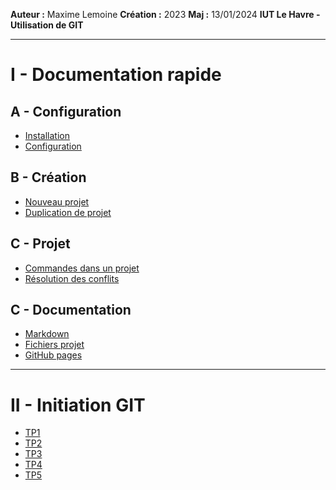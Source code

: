 **Auteur :** Maxime Lemoine
**Création :** 2023
**Maj :** 13/01/2024
**IUT Le Havre - Utilisation de GIT**

---

# I - Documentation rapide

## A - Configuration

* [Installation](https://github.com/Maximeuuu/initiation_GIT/tree/main/Documentation/Installation.md)
* [Configuration](https://github.com/Maximeuuu/initiation_GIT/tree/main/Documentation/ConfigurationGit.md)

## B - Création

* [Nouveau projet](https://github.com/Maximeuuu/initiation_GIT/tree/main/Documentation/NouveauProjet.md)
* [Duplication de projet](https://github.com/Maximeuuu/initiation_GIT/tree/main/Documentation/DuplicationProjets.md)

## C - Projet

* [Commandes dans un projet](https://github.com/Maximeuuu/initiation_GIT/tree/main/Documentation/CommandesProjet.md)
* [Résolution des conflits](https://github.com/Maximeuuu/initiation_GIT/tree/main/Documentation/Conflits.md)

## C - Documentation

* [Markdown](https://github.com/Maximeuuu/initiation_GIT/tree/main/Documentation/Markdown.md)
* [Fichiers projet](https://github.com/Maximeuuu/initiation_GIT/tree/main/Documentation/FichiersProjet.md)
* [GitHub pages](https://github.com/Maximeuuu/initiation_GIT/tree/main/Documentation/GitHubPages.md)

---

# II - Initiation GIT

* [TP1](https://github.com/Maximeuuu/initiation_GIT/tree/main/TP-exemples/TP1)
* [TP2](https://github.com/Maximeuuu/initiation_GIT/tree/main/TP-exemples/TP2)
* [TP3](https://github.com/Maximeuuu/initiation_GIT/tree/main/TP-exemples/TP3)
* [TP4](https://github.com/Maximeuuu/initiation_GIT/tree/main/TP-exemples/TP4)
* [TP5](https://github.com/Maximeuuu/initiation_GIT/tree/main/TP-exemples/TP5)

